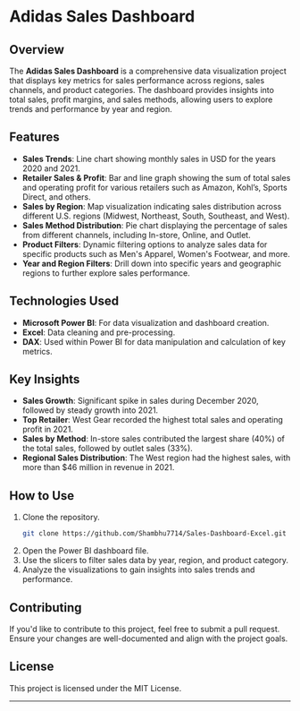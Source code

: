 
# Adidas Sales Dashboard

## Overview
The **Adidas Sales Dashboard** is a comprehensive data visualization project that displays key metrics for sales performance across regions, sales channels, and product categories. The dashboard provides insights into total sales, profit margins, and sales methods, allowing users to explore trends and performance by year and region.

## Features
- **Sales Trends**: Line chart showing monthly sales in USD for the years 2020 and 2021.
- **Retailer Sales & Profit**: Bar and line graph showing the sum of total sales and operating profit for various retailers such as Amazon, Kohl’s, Sports Direct, and others.
- **Sales by Region**: Map visualization indicating sales distribution across different U.S. regions (Midwest, Northeast, South, Southeast, and West).
- **Sales Method Distribution**: Pie chart displaying the percentage of sales from different channels, including In-store, Online, and Outlet.
- **Product Filters**: Dynamic filtering options to analyze sales data for specific products such as Men's Apparel, Women's Footwear, and more.
- **Year and Region Filters**: Drill down into specific years and geographic regions to further explore sales performance.

## Technologies Used
- **Microsoft Power BI**: For data visualization and dashboard creation.
- **Excel**: Data cleaning and pre-processing.
- **DAX**: Used within Power BI for data manipulation and calculation of key metrics.

## Key Insights
- **Sales Growth**: Significant spike in sales during December 2020, followed by steady growth into 2021.
- **Top Retailer**: West Gear recorded the highest total sales and operating profit in 2021.
- **Sales by Method**: In-store sales contributed the largest share (40%) of the total sales, followed by outlet sales (33%).
- **Regional Sales Distribution**: The West region had the highest sales, with more than $46 million in revenue in 2021.

## How to Use
1. Clone the repository.
   ```bash
   git clone https://github.com/Shambhu7714/Sales-Dashboard-Excel.git
   ```
2. Open the Power BI dashboard file.
3. Use the slicers to filter sales data by year, region, and product category.
4. Analyze the visualizations to gain insights into sales trends and performance.

## Contributing
If you'd like to contribute to this project, feel free to submit a pull request. Ensure your changes are well-documented and align with the project goals.

## License
This project is licensed under the MIT License.

---
